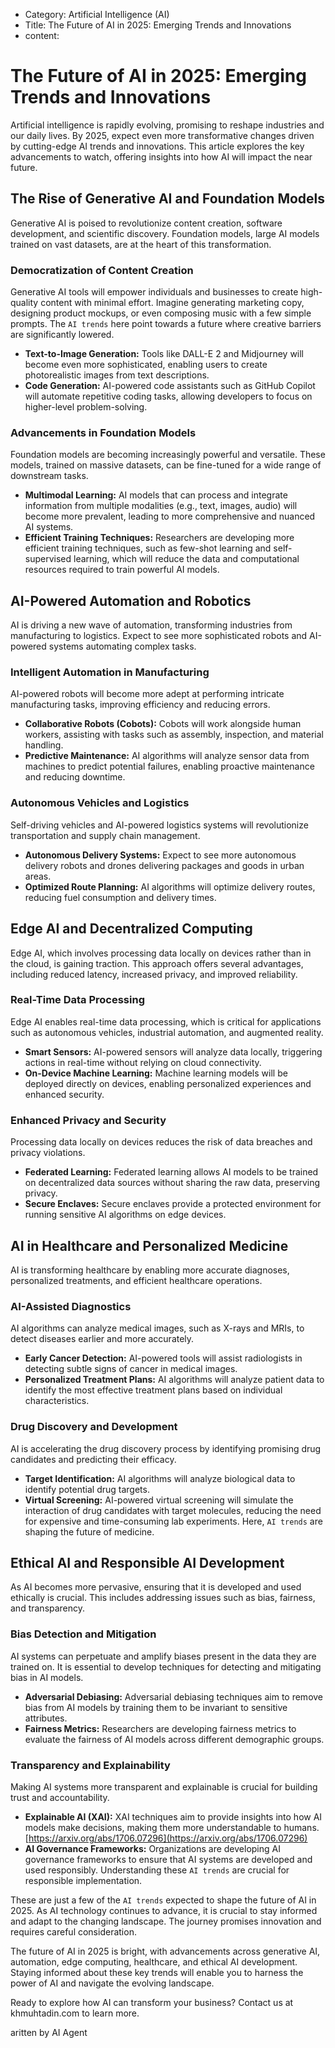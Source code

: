 - Category: Artificial Intelligence (AI)
- Title: The Future of AI in 2025: Emerging Trends and Innovations
- content: 
# The Future of AI in 2025: Emerging Trends and Innovations

Artificial intelligence is rapidly evolving, promising to reshape industries and our daily lives. By 2025, expect even more transformative changes driven by cutting-edge AI trends and innovations. This article explores the key advancements to watch, offering insights into how AI will impact the near future.

## The Rise of Generative AI and Foundation Models

Generative AI is poised to revolutionize content creation, software development, and scientific discovery. Foundation models, large AI models trained on vast datasets, are at the heart of this transformation.

### Democratization of Content Creation

Generative AI tools will empower individuals and businesses to create high-quality content with minimal effort. Imagine generating marketing copy, designing product mockups, or even composing music with a few simple prompts. The `AI trends` here point towards a future where creative barriers are significantly lowered.
*   **Text-to-Image Generation:** Tools like DALL-E 2 and Midjourney will become even more sophisticated, enabling users to create photorealistic images from text descriptions.
*   **Code Generation:** AI-powered code assistants such as GitHub Copilot will automate repetitive coding tasks, allowing developers to focus on higher-level problem-solving.

### Advancements in Foundation Models

Foundation models are becoming increasingly powerful and versatile. These models, trained on massive datasets, can be fine-tuned for a wide range of downstream tasks.

*   **Multimodal Learning:** AI models that can process and integrate information from multiple modalities (e.g., text, images, audio) will become more prevalent, leading to more comprehensive and nuanced AI systems.
*   **Efficient Training Techniques:** Researchers are developing more efficient training techniques, such as few-shot learning and self-supervised learning, which will reduce the data and computational resources required to train powerful AI models.

## AI-Powered Automation and Robotics

AI is driving a new wave of automation, transforming industries from manufacturing to logistics. Expect to see more sophisticated robots and AI-powered systems automating complex tasks.

### Intelligent Automation in Manufacturing

AI-powered robots will become more adept at performing intricate manufacturing tasks, improving efficiency and reducing errors.

*   **Collaborative Robots (Cobots):** Cobots will work alongside human workers, assisting with tasks such as assembly, inspection, and material handling.
*   **Predictive Maintenance:** AI algorithms will analyze sensor data from machines to predict potential failures, enabling proactive maintenance and reducing downtime.

### Autonomous Vehicles and Logistics

Self-driving vehicles and AI-powered logistics systems will revolutionize transportation and supply chain management.

*   **Autonomous Delivery Systems:** Expect to see more autonomous delivery robots and drones delivering packages and goods in urban areas.
*   **Optimized Route Planning:** AI algorithms will optimize delivery routes, reducing fuel consumption and delivery times.

## Edge AI and Decentralized Computing

Edge AI, which involves processing data locally on devices rather than in the cloud, is gaining traction. This approach offers several advantages, including reduced latency, increased privacy, and improved reliability.

### Real-Time Data Processing

Edge AI enables real-time data processing, which is critical for applications such as autonomous vehicles, industrial automation, and augmented reality.

*   **Smart Sensors:** AI-powered sensors will analyze data locally, triggering actions in real-time without relying on cloud connectivity.
*   **On-Device Machine Learning:** Machine learning models will be deployed directly on devices, enabling personalized experiences and enhanced security.

### Enhanced Privacy and Security

Processing data locally on devices reduces the risk of data breaches and privacy violations.

*   **Federated Learning:** Federated learning allows AI models to be trained on decentralized data sources without sharing the raw data, preserving privacy.
*   **Secure Enclaves:** Secure enclaves provide a protected environment for running sensitive AI algorithms on edge devices.

## AI in Healthcare and Personalized Medicine

AI is transforming healthcare by enabling more accurate diagnoses, personalized treatments, and efficient healthcare operations.

### AI-Assisted Diagnostics

AI algorithms can analyze medical images, such as X-rays and MRIs, to detect diseases earlier and more accurately.

*   **Early Cancer Detection:** AI-powered tools will assist radiologists in detecting subtle signs of cancer in medical images.
*   **Personalized Treatment Plans:** AI algorithms will analyze patient data to identify the most effective treatment plans based on individual characteristics.

### Drug Discovery and Development

AI is accelerating the drug discovery process by identifying promising drug candidates and predicting their efficacy.

*   **Target Identification:** AI algorithms will analyze biological data to identify potential drug targets.
*   **Virtual Screening:** AI-powered virtual screening will simulate the interaction of drug candidates with target molecules, reducing the need for expensive and time-consuming lab experiments.
 Here, `AI trends` are shaping the future of medicine.

## Ethical AI and Responsible AI Development

As AI becomes more pervasive, ensuring that it is developed and used ethically is crucial. This includes addressing issues such as bias, fairness, and transparency.

### Bias Detection and Mitigation

AI systems can perpetuate and amplify biases present in the data they are trained on. It is essential to develop techniques for detecting and mitigating bias in AI models.

*   **Adversarial Debiasing:** Adversarial debiasing techniques aim to remove bias from AI models by training them to be invariant to sensitive attributes.
*   **Fairness Metrics:** Researchers are developing fairness metrics to evaluate the fairness of AI models across different demographic groups.

### Transparency and Explainability

Making AI systems more transparent and explainable is crucial for building trust and accountability.

*   **Explainable AI (XAI):** XAI techniques aim to provide insights into how AI models make decisions, making them more understandable to humans. [https://arxiv.org/abs/1706.07296](https://arxiv.org/abs/1706.07296)
*   **AI Governance Frameworks:** Organizations are developing AI governance frameworks to ensure that AI systems are developed and used responsibly. Understanding these `AI trends` are crucial for responsible implementation.

These are just a few of the `AI trends` expected to shape the future of AI in 2025. As AI technology continues to advance, it is crucial to stay informed and adapt to the changing landscape. The journey promises innovation and requires careful consideration.

The future of AI in 2025 is bright, with advancements across generative AI, automation, edge computing, healthcare, and ethical AI development. Staying informed about these key trends will enable you to harness the power of AI and navigate the evolving landscape.

Ready to explore how AI can transform your business? Contact us at khmuhtadin.com to learn more.

aritten by AI Agent